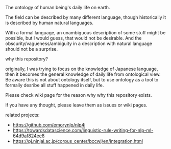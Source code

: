 The ontology of human being's daily life on earth.

The field can be described by many different language, though historically it is described by human natural languages.

With a formal language, an unambiguous description of some stuff might be possible, but I would guess, that would not be desirable. And the obscurity/vagueness/ambiguity in a description with natural language should not be a surprise. 

why this repository?

originally, I was trying to focus on the knowledge of Japanese language, then it becomes the general knowledge of daily life from ontological view. Be aware this is not about ontology itself, but to use ontology as a tool to formally desribe all stuff happened in daily life.

Please check wiki page for the reason why why this repository exists.


If you have any thought, please leave them as issues or wiki pages.


related projects:

* https://github.com/emorynlp/nlp4j
* https://towardsdatascience.com/linguistic-rule-writing-for-nlp-ml-64d9af824ee8
* https://pj.ninjal.ac.jp/corpus_center/bccwj/en/integration.html
